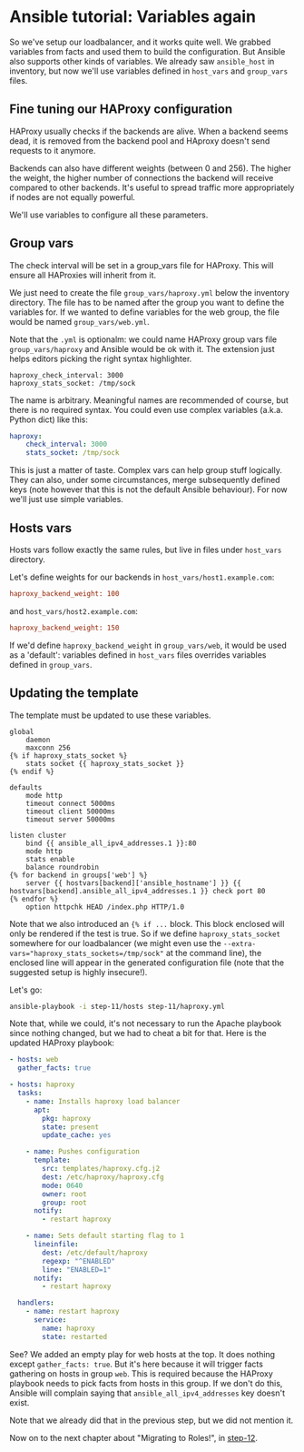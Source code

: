# Ansible tutorial: Variables again

So we've setup our loadbalancer, and it works quite well. We grabbed variables
from facts and used them to build the configuration. But Ansible also supports
other kinds of variables. We already saw `ansible_host` in inventory, but now
we'll use variables defined in `host_vars` and `group_vars` files.

## Fine tuning our HAProxy configuration

HAProxy usually checks if the backends are alive. When a backend seems dead, it
is removed from the backend pool and HAproxy doesn't send requests to it
anymore.

Backends can also have different weights (between 0 and 256). The higher the
weight, the higher number of connections the backend will receive compared to
other backends. It's useful to spread traffic more appropriately if nodes are
not equally powerful.

We'll use variables to configure all these parameters.

## Group vars

The check interval will be set in a group_vars file for HAProxy. This will
ensure all HAProxies will inherit from it.

We just need to create the file `group_vars/haproxy.yml` below the inventory
directory. The file has to be named after the group you want to define the
variables for. If we wanted to define variables for the web group, the file
would be named `group_vars/web.yml`.

Note that the `.yml` is optionalm: we could name HAProxy group vars file
`group_vars/haproxy` and Ansible would be ok with it. The extension just helps
editors picking the right syntax highlighter.

```jinja
haproxy_check_interval: 3000
haproxy_stats_socket: /tmp/sock
```

The name is arbitrary. Meaningful names are recommended of course, but there is
no required syntax. You could even use complex variables (a.k.a. Python dict)
like this:

```yaml
haproxy:
    check_interval: 3000
    stats_socket: /tmp/sock
```

This is just a matter of taste. Complex vars can help group stuff logically.
They can also, under some circumstances, merge subsequently defined keys (note
however that this is not the default Ansible behaviour). For now we'll just use
simple variables.

## Hosts vars

Hosts vars follow exactly the same rules, but live in files under `host_vars`
directory.

Let's define weights for our backends in `host_vars/host1.example.com`:

```ini
haproxy_backend_weight: 100
```

and `host_vars/host2.example.com`:

```ini
haproxy_backend_weight: 150
```

If we'd define `haproxy_backend_weight` in `group_vars/web`, it would be used
as a 'default': variables defined in `host_vars` files overrides variables
defined in `group_vars`.

## Updating the template

The template must be updated to use these variables.

```jinja
global
    daemon
    maxconn 256
{% if haproxy_stats_socket %}
    stats socket {{ haproxy_stats_socket }}
{% endif %}

defaults
    mode http
    timeout connect 5000ms
    timeout client 50000ms
    timeout server 50000ms

listen cluster
    bind {{ ansible_all_ipv4_addresses.1 }}:80
    mode http
    stats enable
    balance roundrobin
{% for backend in groups['web'] %}
    server {{ hostvars[backend]['ansible_hostname'] }} {{ hostvars[backend].ansible_all_ipv4_addresses.1 }} check port 80
{% endfor %}
    option httpchk HEAD /index.php HTTP/1.0
```

Note that we also introduced an `{% if ...` block. This block enclosed
will only be rendered if the test is true. So if we define
`haproxy_stats_socket` somewhere for our loadbalancer (we might even use the
`--extra-vars="haproxy_stats_sockets=/tmp/sock"` at the command line), the enclosed
line will appear in the generated configuration file (note that the
suggested setup is highly insecure!).

Let's go:

```bash
ansible-playbook -i step-11/hosts step-11/haproxy.yml
```

Note that, while we could, it's not necessary to run the Apache playbook since
nothing changed, but we had to cheat a bit for that. Here is the updated
HAProxy playbook:

```yaml
- hosts: web
  gather_facts: true

- hosts: haproxy
  tasks:
    - name: Installs haproxy load balancer
      apt:
        pkg: haproxy
        state: present
        update_cache: yes

    - name: Pushes configuration
      template:
        src: templates/haproxy.cfg.j2
        dest: /etc/haproxy/haproxy.cfg
        mode: 0640
        owner: root
        group: root
      notify:
        - restart haproxy

    - name: Sets default starting flag to 1
      lineinfile:
        dest: /etc/default/haproxy
        regexp: "^ENABLED"
        line: "ENABLED=1"
      notify:
        - restart haproxy

  handlers:
    - name: restart haproxy
      service:
        name: haproxy
        state: restarted
```

See? We added an empty play for web hosts at the top. It does nothing except
`gather_facts: true`. But it's here because it will trigger facts gathering on
hosts in group `web`.  This is required because the HAProxy playbook needs to
pick facts from hosts in this group. If we don't do this, Ansible will complain
saying that `ansible_all_ipv4_addresses` key doesn't exist.

Note that we already did that in the previous step, but we did not mention it.

Now on to the next chapter about "Migrating to Roles!", in
[step-12](https://github.com/leucos/ansible-tuto/tree/master/step-12).
